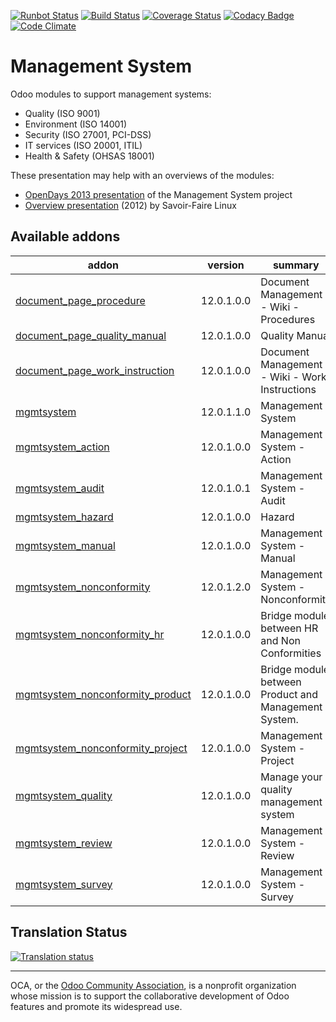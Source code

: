 [![Runbot Status](https://runbot.odoo-community.org/runbot/badge/flat/128/12.0.svg)](https://runbot.odoo-community.org/runbot/repo/github-com-oca-management-system-128)
[![Build Status](https://travis-ci.org/OCA/management-system.svg?branch=12.0)](https://travis-ci.org/OCA/management-system)
[![Coverage Status](https://coveralls.io/repos/OCA/management-system/badge.svg?branch=12.0)](https://coveralls.io/r/OCA/management-system?branch=12.0)
[![Codacy Badge](https://www.codacy.com/project/badge/88b8a3c69bda435581ea4b4f7850d7c2)](https://www.codacy.com/app/OCA/management-system)
[![Code Climate](https://codeclimate.com/github/OCA/management-system/badges/gpa.svg)](https://codeclimate.com/github/OCA/management-system)

# Management System

Odoo modules to support management systems:

* Quality (ISO 9001)
* Environment (ISO 14001)
* Security (ISO 27001, PCI-DSS)
* IT services (ISO 20001, ITIL)
* Health & Safety (OHSAS 18001)

These presentation may help with an overviews of the modules:

* [OpenDays 2013 presentation](http://www.slideshare.net/max3903/iso-anmanagement-systemswithopenerpen) of the Management System project
* [Overview presentation](http://www.slideshare.net/max3903/openerp-management-system-modules) (2012) by Savoir-Faire Linux

[//]: # (addons)

Available addons
----------------
addon | version | summary
--- | --- | ---
[document_page_procedure](document_page_procedure/) | 12.0.1.0.0 | Document Management - Wiki - Procedures
[document_page_quality_manual](document_page_quality_manual/) | 12.0.1.0.0 | Quality Manual
[document_page_work_instruction](document_page_work_instruction/) | 12.0.1.0.0 | Document Management - Wiki - Work Instructions
[mgmtsystem](mgmtsystem/) | 12.0.1.1.0 | Management System
[mgmtsystem_action](mgmtsystem_action/) | 12.0.1.0.0 | Management System - Action
[mgmtsystem_audit](mgmtsystem_audit/) | 12.0.1.0.1 | Management System - Audit
[mgmtsystem_hazard](mgmtsystem_hazard/) | 12.0.1.0.0 | Hazard
[mgmtsystem_manual](mgmtsystem_manual/) | 12.0.1.0.0 | Management System - Manual
[mgmtsystem_nonconformity](mgmtsystem_nonconformity/) | 12.0.1.2.0 | Management System - Nonconformity
[mgmtsystem_nonconformity_hr](mgmtsystem_nonconformity_hr/) | 12.0.1.0.0 | Bridge module between HR and Non Conformities
[mgmtsystem_nonconformity_product](mgmtsystem_nonconformity_product/) | 12.0.1.0.0 | Bridge module between Product and Management System.
[mgmtsystem_nonconformity_project](mgmtsystem_nonconformity_project/) | 12.0.1.0.0 | Management System - Project
[mgmtsystem_quality](mgmtsystem_quality/) | 12.0.1.0.0 | Manage your quality management system
[mgmtsystem_review](mgmtsystem_review/) | 12.0.1.0.0 | Management System - Review
[mgmtsystem_survey](mgmtsystem_survey/) | 12.0.1.0.0 | Management System - Survey

[//]: # (end addons)

## Translation Status

[![Translation status](https://translation.odoo-community.org/widgets/management-system-12-0/-/multi-auto.svg)](https://translation.odoo-community.org/engage/management-system-12-0/?utm_source=widget)

----
OCA, or the [Odoo Community Association](http://odoo-community.org/), is a nonprofit organization whose
mission is to support the collaborative development of Odoo features and
promote its widespread use.
